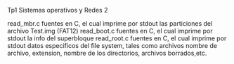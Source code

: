Tp1 Sistemas operativos y Redes 2

 read_mbr.c  fuentes en C, el cual imprime por stdout las particiones 
 del archivo Test.img (FAT12)
 read_boot.c fuentes en C, el cual imprime por stdout la info del 
 superbloque
 read_root.c fuentes en C, el cual imprime por stdout
 datos especificos del file system, tales como archivos nombre de archivo,
 extension, nombre de los directorios, archivos borrados,etc.
 
